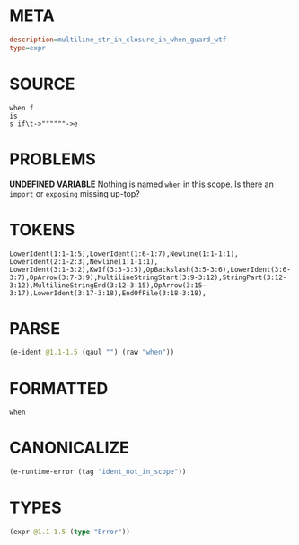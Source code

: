 # META
~~~ini
description=multiline_str_in_closure_in_when_guard_wtf
type=expr
~~~
# SOURCE
~~~roc
when f
is
s if\t->""""""->e
~~~
# PROBLEMS
**UNDEFINED VARIABLE**
Nothing is named `when` in this scope.
Is there an `import` or `exposing` missing up-top?

# TOKENS
~~~zig
LowerIdent(1:1-1:5),LowerIdent(1:6-1:7),Newline(1:1-1:1),
LowerIdent(2:1-2:3),Newline(1:1-1:1),
LowerIdent(3:1-3:2),KwIf(3:3-3:5),OpBackslash(3:5-3:6),LowerIdent(3:6-3:7),OpArrow(3:7-3:9),MultilineStringStart(3:9-3:12),StringPart(3:12-3:12),MultilineStringEnd(3:12-3:15),OpArrow(3:15-3:17),LowerIdent(3:17-3:18),EndOfFile(3:18-3:18),
~~~
# PARSE
~~~clojure
(e-ident @1.1-1.5 (qaul "") (raw "when"))
~~~
# FORMATTED
~~~roc
when
~~~
# CANONICALIZE
~~~clojure
(e-runtime-error (tag "ident_not_in_scope"))
~~~
# TYPES
~~~clojure
(expr @1.1-1.5 (type "Error"))
~~~

